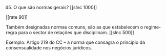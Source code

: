 45. O que são normas gerais?
[[slnc 1000]]

[[rate 90]]

Também designadas normas comuns, são as que estabelecem o regime-regra para o sector de relações que disciplinam.
[[slnc 500]]

Exemplo: Artigo 219 do CC – a norma que consagra o princípio da consensualidade nos negócios jurídicos.
